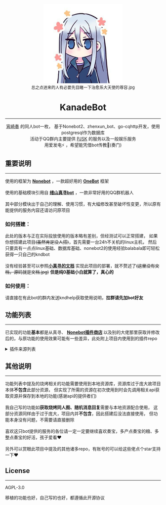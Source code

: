 <div align="center">
<img width="256px" src="logo.png" alt="奏様">
<br>
<font size=2>总之点进来的人有必要先目睹一下治愈系大天使的尊容.jpg</font>

# KanadeBot
***
[宵崎奏](https://zh.moegirl.org.cn/%E5%AE%B5%E5%B4%8E%E5%A5%8F) 的同人bot一枚，
基于Nonebot2、zhenxun_bot、go-cqhttp开发，使用postgresql作为数据库
<br>活动于QQ群内主要提供
[PJSK](https://mzh.moegirl.org.cn/%E4%B8%96%E7%95%8C%E8%AE%A1%E5%88%92_%E5%BD%A9%E8%89%B2%E8%88%9E%E5%8F%B0_feat._%E5%88%9D%E9%9F%B3%E6%9C%AA%E6%9D%A5)
的服务以及一般娱乐服务
<br>用爱发电⚡ ，希望能凭借bot传教🙏(奏门)
</div>

[//]: # (奏宝她真的是超可爱超可爱🥰🥰，简直是一款所有人的天使😘😘，真的真的，不推奏宝的人可能会失去一些美好品格🥺🥺)
## 重要说明
***
使用的框架为 [**Nonebot**](https://github.com/nonebot/nonebot2) ，一款超好用的 [**OneBot**](https://onebot.dev/) 框架
<br><br>
使用的基础模块引用自 [**绪山真寻bot**](https://github.com/HibiKier/zhenxun_bot) ，一款非常好用的QQ群机器人
<br><br>
其中部分模块出于自己的理解、使用习惯，有大幅修改甚至破坏性变更，所以原有能提供的服务内容还请访问原项目 
### 如何搭建：
此处的版本与正在实际投放使用的版本略有差别，但经测试可以正常搭建，
如果你想搭建此项目<del>(虽然肯定没人搭)</del>，首先需要一台24h不关机的linux主机，
然后只要具有一点点linux基础、数据库基础、nonebot2的使用经验balabala即可轻松获得一只自己的kndbot
<br><br>
没有经验甚至可以参照[**小真寻的文档**](https://hibikier.github.io/zhenxun_bot/)
实现此项目的部署，就不赘述了<del>(这里没有文档，源码就是文档.jpg)</del>
<b>但是纯0基础小白就算了，真心的</b>
### 如何使用：
请直接在有此bot的群内发送kndhelp获取使用说明，**拉群请先加bot好友**

## 功能列表
***
已实现的功能**基本**都是从真寻、
<b>[Nonebot插件商店](https://v2.nonebot.dev/store) </b>
以及别的大佬那里获取并修改后的，与原功能的使用效果可能有一些差异，此处附上项目内使用到的插件repo
<details>
<summary>插件来源列表</summary>

* 烧烤相关 — [Unibot](https://github.com/watagashi-uni/Unibot)
* 点歌 — [MeetWq](https://github.com/noneplugin/nonebot-plugin-simplemusic)
* logo制作 — [MeetWq](https://github.com/noneplugin/nonebot-plugin-logo)
* 头像表情包 — [MeetWq](https://github.com/noneplugin/nonebot-plugin-petpet)
* 表情包制作 — [MeetWq](https://github.com/noneplugin/nonebot-plugin-memes)
* 表情合成 — [MeetWq](https://github.com/noneplugin/nonebot-plugin-emojimix)
* 疯狂星期四 — [KafCoppelia](https://github.com/MinatoAquaCrews/nonebot_plugin_crazy_thursday)
* 今天吃什么 — [KafCoppelia](https://github.com/MinatoAquaCrews/nonebot_plugin_what2eat)
* 语句抽象化 — [CherryCherries](https://github.com/CherryCherries/nonebot-plugin-abstract)
* 60s读世界 — [bingganhe123](https://github.com/bingganhe123/60s-)
* epic免费游戏 — [monsterxcn](https://github.com/monsterxcn/nonebot_plugin_epicfree)
* 天气查询 — [kexue-z](https://github.com/kexue-z/nonebot-plugin-heweather)
* 摸鱼日历 — [A-kirami](https://github.com/A-kirami/nonebot-plugin-moyu)
* 其余未提及的可以在真寻本体及其插件库中寻找，如词库问答、刷屏禁言
</details>

## 其他说明
***
功能列表中提及的烧烤相关的功能需要使用到本地资源库，资源库过于庞大故项目本体<b>不包含</b>此部分资源，
但实现了所需的资源在初次使用到时会先调用相关api获取资源并保存到本地的功能(感谢api的提供者们)
<br><br>
我自己写的功能如<b>获取烧烤同人图、随机消息回复</b>需要与本地资源配合使用，
这部分资源同样由于过于庞大，项目内并<b>不包含</b>，因此搭建后没法直接使用，
但功能本身没有问题，不需要请直接删除
<br><br>
喜欢这只bot提供的服务的各位请一定一定要继续喜欢奏宝，多产点奏宝的粮、多整点奏宝的好活，孩子爱看♥
<br><br>
另外可以赏眼此项目中提及的其他诸多repo，有账号的可以给这些佬点个star支持一下♥

## License
***
AGPL-3.0

移植的功能也好，自己写的也好，都遵循此开源协议